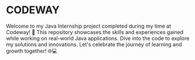 # CODEWAY
Welcome to my Java Internship project completed during my time at Codeway! 🚀 This repository showcases the skills and experiences gained while working on real-world Java applications. Dive into the code to explore my solutions and innovations. Let's celebrate the journey of learning and growth together! 🌐💻
